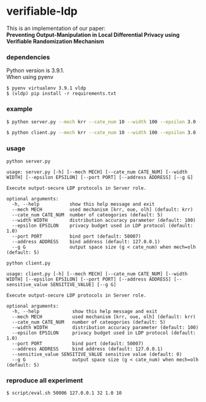 # verifiable-ldp

This is an implementation of our paper:  
**Preventing Output-Manipulation in Local Differential Privacy using Verifiable Randomization Mechanism**



### dependencies
Python version is 3.9.1.  
When using pyenv
```
$ pyenv virtualenv 3.9.1 vldp
$ (vldp) pip install -r requirements.txt
```

### example
```bash
$ python server.py --mech krr --cate_num 10 --width 100 --epsilon 3.0 --port 50006 --address 127.0.0.1 
```
```bash
$ python client.py --mech krr --cate_num 10 --width 100 --epsilon 3.0 --port 50006 --address 127.0.0.1 --sensitive_value 2
```

### usage
`python server.py`
```
usage: server.py [-h] [--mech MECH] [--cate_num CATE_NUM] [--width WIDTH] [--epsilon EPSILON] [--port PORT] [--address ADDRESS] [--g G]

Execute output-secure LDP protocols in Server role.

optional arguments:
  -h, --help           show this help message and exit
  --mech MECH          used mechanism [krr, oue, olh] (default: krr)
  --cate_num CATE_NUM  number of cateogories (default: 5)
  --width WIDTH        distribution accuracy parameter (default: 100)
  --epsilon EPSILON    privacy budget used in LDP protocol (default: 1.0)
  --port PORT          bind port (default: 50007)
  --address ADDRESS    bind address (default: 127.0.0.1)
  --g G                output space size (g < cate_num) when mech=olh (default: 5)
  ```

`python client.py`
```
usage: client.py [-h] [--mech MECH] [--cate_num CATE_NUM] [--width WIDTH] [--epsilon EPSILON] [--port PORT] [--address ADDRESS] [--sensitive_value SENSITIVE_VALUE] [--g G]

Execute output-secure LDP protocols in Server role.

optional arguments:
  -h, --help            show this help message and exit
  --mech MECH           used mechanism [krr, oue, olh] (default: krr)
  --cate_num CATE_NUM   number of cateogories (default: 5)
  --width WIDTH         distribution accuracy parameter (default: 100)
  --epsilon EPSILON     privacy budget used in LDP protocol (default: 1.0)
  --port PORT           bind port (default: 50007)
  --address ADDRESS     bind address (default: 127.0.0.1)
  --sensitive_value SENSITIVE_VALUE sensitive value (default: 0)
  --g G                 output space size (g < cate_num) when mech=olh (default: 5)
  ```

### reproduce all experiment
```
$ script/eval.sh 50006 127.0.0.1 32 1.0 10
```
